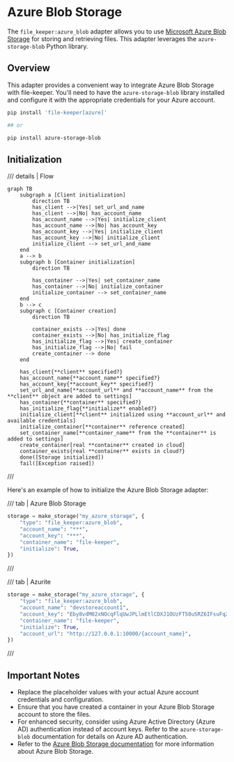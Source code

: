 # Azure Blob Storage

The `file_keeper:azure_blob` adapter allows you to use [Microsoft Azure Blob
Storage](https://azure.microsoft.com/en-us/products/storage/blobs) for storing
and retrieving files. This adapter leverages the `azure-storage-blob` Python
library.

## Overview

This adapter provides a convenient way to integrate Azure Blob Storage with
file-keeper. You'll need to have the `azure-storage-blob` library installed and
configure it with the appropriate credentials for your Azure account.

```sh
pip install 'file-keeper[azure]'

## or

pip install azure-storage-blob
```


## Initialization

/// details | Flow

```mermaid
graph TB
    subgraph a [Client initialization]
        direction TB
        has_client -->|Yes| set_url_and_name
        has_client -->|No| has_account_name
        has_account_name -->|Yes| initialize_client
        has_account_name -->|No| has_account_key
        has_account_key -->|Yes| initialize_client
        has_account_key -->|No| initialize_client
        initialize_client --> set_url_and_name
    end
    a --> b
    subgraph b [Container initialization]
        direction TB

        has_container -->|Yes| set_container_name
        has_container -->|No| initialize_container
        initialize_container --> set_container_name
    end
    b --> c
    subgraph c [Container creation]
        direction TB

        container_exists -->|Yes| done
        container_exists -->|No| has_initialize_flag
        has_initialize_flag -->|Yes| create_container
        has_initialize_flag -->|No| fail
        create_container --> done
    end

    has_client{**client** specified?}
    has_account_name{**account_name** specified?}
    has_account_key{**account_key** specified?}
    set_url_and_name[**account_url** and **account_name** from the **client** object are added to settings]
    has_container{**container** specified?}
    has_initialize_flag{**initialize** enabled?}
    initialize_client[**client** initialized using **account_url** and available credentials]
    initialize_container[**container** reference created]
    set_container_name[**container_name** from the **container** is added to settings]
    create_container[real **container** created in cloud]
    container_exists{real **container** exists in cloud?}
    done([Storage initialized])
    fail([Exception raised])
```

///

Here's an example of how to initialize the Azure Blob Storage adapter:



/// tab | Azure Blob Storage

```py
storage = make_storage("my_azure_storage", {
    "type": "file_keeper:azure_blob",
    "account_name": "***",
    "account_key": "***",
    "container_name": "file-keeper",
    "initialize": True,
})

```

///

/// tab | Azurite

```python
storage = make_storage("my_azure_storage", {
    "type": "file_keeper:azure_blob",
    "account_name": "devstoreaccount1",
    "account_key": "Eby8vdM02xNOcqFlqUwJPLlmEtlCDXJ1OUzFT50uSRZ6IFsuFq2UVErCz4I6tq/K1SZFPTOtr/KBHBeksoGMGw==",
    "container_name": "file-keeper",
    "initialize": True,
    "account_url": "http://127.0.0.1:10000/{account_name}",
})

```

///

## Important Notes

*   Replace the placeholder values with your actual Azure account credentials
    and configuration.
*   Ensure that you have created a container in your Azure Blob Storage account
    to store the files.
*   For enhanced security, consider using Azure Active Directory (Azure AD)
    authentication instead of account keys.  Refer to the `azure-storage-blob`
    documentation for details on Azure AD authentication.
*   Refer to the [Azure Blob Storage
    documentation](https://learn.microsoft.com/en-us/azure/storage/blobs/index)
    for more information about Azure Blob Storage.
